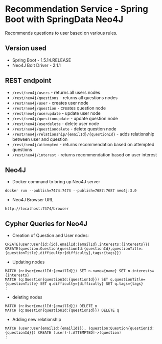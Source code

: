 # Recommendation Service - Spring Boot with SpringData Neo4J
Recommends questions to user based on various rules.

## Version used
- Spring Boot - 1.5.14.RELEASE
- Neo4J Bolt Driver - 2.1.1

## REST endpoint
- `/rest/neo4j/users` - returns all users nodes
- `/rest/neo4j/questions` - returns all questions nodes
- `/rest/neo4j/user` - creates user node
- `/rest/neo4j/question` - creates question node
- `/rest/neo4j/userupdate` - update user node
- `/rest/neo4j/questionupdate` - update question node
- `/rest/neo4j/userdelete` - delete user node
- `/rest/neo4j/questiondelete` - delete question node
- `/rest/neo4j/relationship/{emailId}/{questionId}` - adds relationship between user and question
- `/rest/neo4j/attempted` - returns recommendation based on attempted questions
- `/rest/neo4j/interest` - returns recommendation based on user interest

## Neo4J 
- Docker command to bring up Neo4J server
```
docker run --publish=7474:7474 --publish=7687:7687 neo4j:3.0
```
- Neo4J Browser URL
```
http://localhost:7474/browser
```

## Cypher Queries for Neo4J
- Creation of Question and User nodes:

```
CREATE(user:User{id:{id},emailId:{emailId},interests:{interests}})
CREATE(question:Question{questionId:{questionId},questionTitle:{questionTitle},difficulty:{difficulty},tags:{tags}})

```

- Updating nodes

```
MATCH (n:User{emailId:{emailId}}) SET n.name={name} SET n.interests={interests}
MATCH (q:Question{questionId:{questionId}}) SET q.questionTitle={questionTitle} SET q.difficulty={difficulty} SET q.tags={tags}
;
```
- deleting nodes

```
MATCH (n:User{emailId:{emailId}}) DELETE n
MATCH (q:Question{questionId:{questionId}}) DELETE q

```



- Adding new relationship

```
MATCH (user:User{emailId:{emailId}}), (question:Question{questionId:{questionId}}) CREATE (user)-[:ATTEMPTED]->(question)
;
```